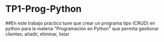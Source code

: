 # TP1-Prog-Python
##En este trabajo práctico tuve que crear un programa tipo (CRUD) en python para la materia "Programación en Python" que permita gestionar clientes; añadir, eliminar, listar
